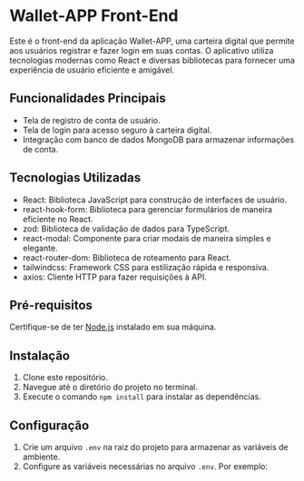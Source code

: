 # Wallet-APP Front-End

Este é o front-end da aplicação Wallet-APP, uma carteira digital que permite aos usuários registrar e fazer login em suas contas. O aplicativo utiliza tecnologias modernas como React e diversas bibliotecas para fornecer uma experiência de usuário eficiente e amigável.

## Funcionalidades Principais

- Tela de registro de conta de usuário.
- Tela de login para acesso seguro à carteira digital.
- Integração com banco de dados MongoDB para armazenar informações de conta.

## Tecnologias Utilizadas

- React: Biblioteca JavaScript para construção de interfaces de usuário.
- react-hook-form: Biblioteca para gerenciar formulários de maneira eficiente no React.
- zod: Biblioteca de validação de dados para TypeScript.
- react-modal: Componente para criar modais de maneira simples e elegante.
- react-router-dom: Biblioteca de roteamento para React.
- tailwindcss: Framework CSS para estilização rápida e responsiva.
- axios: Cliente HTTP para fazer requisições à API.

## Pré-requisitos

Certifique-se de ter [Node.js](https://nodejs.org/) instalado em sua máquina.

## Instalação

1. Clone este repositório.
2. Navegue até o diretório do projeto no terminal.
3. Execute o comando `npm install` para instalar as dependências.

## Configuração

1. Crie um arquivo `.env` na raiz do projeto para armazenar as variáveis de ambiente.
2. Configure as variáveis necessárias no arquivo `.env`. Por exemplo:

